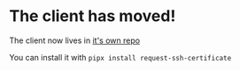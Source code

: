 # The client has moved!

The client now lives in [it's own repo](https://github.com/TheToddLuci0/request-ssh-certificate)

You can install it with `pipx install request-ssh-certificate`